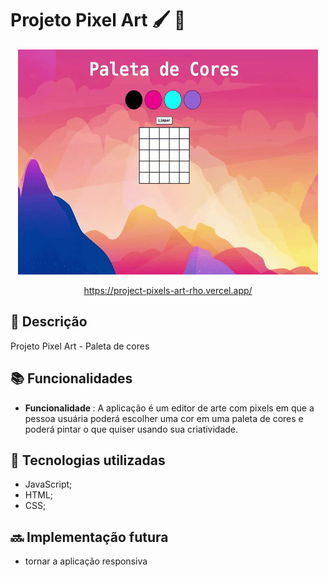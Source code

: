 #  Projeto Pixel Art   🖌️ 🎨

<div align="center">
  
![Art](art.gif)

https://project-pixels-art-rho.vercel.app/
  
</div> 

## :memo: Descrição
<p>Projeto Pixel Art - Paleta de cores</p>
 
## :books: Funcionalidades
* <b>Funcionalidade </b>: A aplicação é um editor de arte com pixels em que a pessoa usuária poderá escolher uma cor em uma paleta de cores e poderá pintar o que quiser usando sua criatividade.

## :wrench: Tecnologias utilizadas
* JavaScript;
* HTML;
* CSS;


## :soon: Implementação futura
* tornar a aplicação responsiva


